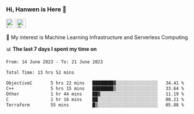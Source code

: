 ### Hi, Hanwen is Here 👋
<p>
	<a href="https://www.linkedin.com/in/liu-hanwen/"><img src="https://img.shields.io/badge/@hanwen-0A66C2?style=flat&logo=LinkedIn&logoColor=white" alt="Linkedin"  height="25px"/></a> 
	<a href="https://scholar.google.com/citations?user=HDF0su0AAAAJ"><img src="https://img.shields.io/badge/scholar-4385FE.svg?&style=plastic&logo=google-scholar&logoColor=white" alt="Google Scholar" height="25px"> </a>
</p>
🌱 My interest is Machine Learning Infrastructure and Serverless Computing

📊 **The last 7 days I spent my time on** 
<!--START_SECTION:waka-->

```txt
From: 14 June 2023 - To: 21 June 2023

Total Time: 13 hrs 52 mins

ObjectiveC       5 hrs 22 mins   ████████▓░░░░░░░░░░░░░░░░   34.41 %
C++              5 hrs 15 mins   ████████▒░░░░░░░░░░░░░░░░   33.64 %
Other            1 hr 44 mins    ██▓░░░░░░░░░░░░░░░░░░░░░░   11.19 %
C                1 hr 16 mins    ██░░░░░░░░░░░░░░░░░░░░░░░   08.21 %
Terraform        55 mins         █▒░░░░░░░░░░░░░░░░░░░░░░░   05.88 %
```

<!--END_SECTION:waka-->


<!--
**david990917/david990917** is a ✨ _special_ ✨ repository because its `README.md` (this file) appears on your GitHub profile.

Here are some ideas to get you started:

- 🔭 I’m currently working on ...
- 🌱 I’m currently learning ...
- 👯 I’m looking to collaborate on ...
- 🤔 I’m looking for help with ...
- 💬 Ask me about ...
- 📫 How to reach me: ...
- 😄 Pronouns: ...
- ⚡ Fun fact: ...
-->
